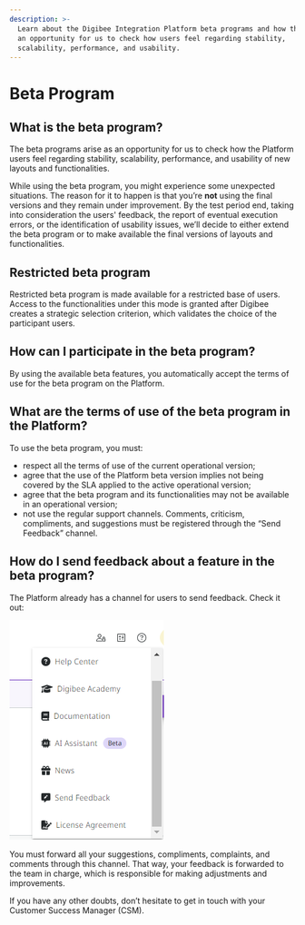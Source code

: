 ```yaml
---
description: >-
  Learn about the Digibee Integration Platform beta programs and how they allow
  an opportunity for us to check how users feel regarding stability,
  scalability, performance, and usability.
---
```


# Beta Program

## What is the beta program? <a href="#h_92f7cf22cd" id="h_92f7cf22cd"></a>

The beta programs arise as an opportunity for us to check how the Platform users feel regarding stability, scalability, performance, and usability of new layouts and functionalities.

While using the beta program, you might experience some unexpected situations. The reason for it to happen is that you’re **not** using the final versions and they remain under improvement. By the test period end, taking into consideration the users' feedback, the report of eventual execution errors, or the identification of usability issues, we’ll decide to either extend the beta program or to make available the final versions of layouts and functionalities.

## Restricted beta program <a href="#h_2db7b9ae33" id="h_2db7b9ae33"></a>

Restricted beta program is made available for a restricted base of users. Access to the functionalities under this mode is granted after Digibee creates a strategic selection criterion, which validates the choice of the participant users.

## How can I participate in the beta program?

By using the available beta features, you automatically accept the terms of use for the beta program on the Platform.

## What are the terms of use of the beta program in the Platform? <a href="#h_46031c8887" id="h_46031c8887"></a>

To use the beta program, you must:

* respect all the terms of use of the current operational version;
* agree that the use of the Platform beta version implies not being covered by the SLA applied to the active operational version;
* agree that the beta program and its functionalities may not be available in an operational version;
* not use the regular support channels. Comments, criticism, compliments, and suggestions must be registered through the “Send Feedback” channel.

## How do I send feedback about a feature in the beta program? <a href="#h_2f2144ec56" id="h_2f2144ec56"></a>

The Platform already has a channel for users to send feedback. Check it out:

![](<../.gitbook/assets/EN beta.png>)

You must forward all your suggestions, compliments, complaints, and comments through this channel. That way, your feedback is forwarded to the team in charge, which is responsible for making adjustments and improvements.

If you have any other doubts, don’t hesitate to get in touch with your Customer Success Manager (CSM).
